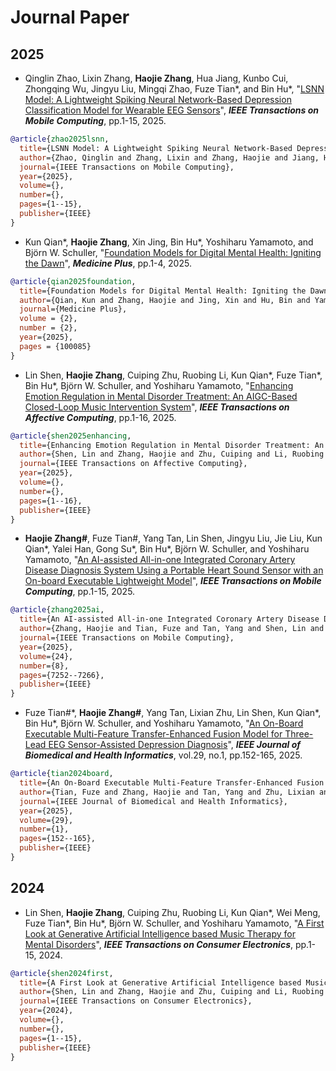 # Journal Paper
## 2025
* Qinglin Zhao, Lixin Zhang, **Haojie Zhang**, Hua Jiang, Kunbo Cui, Zhongqing Wu, Jingyu Liu, Mingqi Zhao, Fuze Tian\*, and Bin Hu\*, 
"[LSNN Model: A Lightweight Spiking Neural Network-Based Depression Classification Model for Wearable EEG Sensors](https://ieeexplore.ieee.org/document/11072318)",
**_IEEE Transactions on Mobile Computing_**, pp.1-15, 2025.

```bibtex
@article{zhao2025lsnn,
  title={LSNN Model: A Lightweight Spiking Neural Network-Based Depression Classification Model for Wearable EEG Sensors},
  author={Zhao, Qinglin and Zhang, Lixin and Zhang, Haojie and Jiang, Hua and Cui, Kunbo and Wu, Zhongqing and Liu, Jingyu and Zhao, Mingqi and Tian, Fuze and Hu, Bin},
  journal={IEEE Transactions on Mobile Computing},
  year={2025},
  volume={},
  number={},
  pages={1--15},
  publisher={IEEE}
}
```

* Kun Qian\*, **Haojie Zhang**, Xin Jing, Bin Hu\*, Yoshiharu Yamamoto, and Björn W. Schuller, 
"[Foundation Models for Digital Mental Health: Igniting the Dawn](https://www.sciencedirect.com/science/article/pii/S2950347725000167)",
**_Medicine Plus_**, pp.1-4, 2025.

```bibtex
@article{qian2025foundation,
  title={Foundation Models for Digital Mental Health: Igniting the Dawn},
  author={Qian, Kun and Zhang, Haojie and Jing, Xin and Hu, Bin and Yamamoto, Yoshiharu and Schuller, Bj{\"o}rn W},
  journal={Medicine Plus},
  volume = {2},
  number = {2},
  year={2025},
  pages = {100085}
}
```

* Lin Shen, **Haojie Zhang**, Cuiping Zhu, Ruobing Li, Kun Qian\*, Fuze Tian\*, Bin Hu\*, Björn W. Schuller, and Yoshiharu Yamamoto, 
"[Enhancing Emotion Regulation in Mental Disorder Treatment: An AIGC-Based Closed-Loop Music Intervention System](https://ieeexplore.ieee.org/document/10949681)", 
**_IEEE Transactions on Affective Computing_**, pp.1-16, 2025.

```bibtex
@article{shen2025enhancing,
  title={Enhancing Emotion Regulation in Mental Disorder Treatment: An AIGC-based Closed-Loop Music Intervention System},
  author={Shen, Lin and Zhang, Haojie and Zhu, Cuiping and Li, Ruobing and Qian, Kun and Tian, Fuze and Hu, Bin and Schuller, Bj{\"o}rn W and Yamamoto, Yoshiharu},
  journal={IEEE Transactions on Affective Computing},
  year={2025},
  volume={},
  number={},
  pages={1--16},
  publisher={IEEE}
}
```

* **Haojie Zhang\#**, Fuze Tian\#, Yang Tan, Lin Shen, Jingyu Liu, Jie Liu, Kun Qian\*, Yalei Han, Gong Su\*, Bin Hu\*, Björn W. Schuller, and Yoshiharu Yamamoto, 
"[An AI-assisted All-in-one Integrated Coronary Artery Disease Diagnosis System Using a Portable Heart Sound Sensor with an On-board Executable Lightweight Model](https://ieeexplore.ieee.org/document/10909628)", 
**_IEEE Transactions on Mobile Computing_**, pp.1-15, 2025.

```bibtex
@article{zhang2025ai,
  title={An AI-assisted All-in-one Integrated Coronary Artery Disease Diagnosis System Using a Portable Heart Sound Sensor with an On-board Executable Lightweight Model},
  author={Zhang, Haojie and Tian, Fuze and Tan, Yang and Shen, Lin and Liu, Jingyu and Liu, Jie and Qian, Kun and Han, Yalei and Su, Gong and Hu, Bin and Schuller, Bj{\"o}rn W and Yamamoto, Yoshiharu},
  journal={IEEE Transactions on Mobile Computing},
  year={2025},
  volume={24},
  number={8},
  pages={7252--7266},
  publisher={IEEE}
}
```

* Fuze Tian\#\*, **Haojie Zhang\#**, Yang Tan, Lixian Zhu, Lin Shen, Kun Qian\*, Bin Hu\*, Björn W. Schuller, and Yoshiharu Yamamoto, 
"[An On-Board Executable Multi-Feature Transfer-Enhanced Fusion Model for Three-Lead EEG Sensor-Assisted Depression Diagnosis](https://ieeexplore.ieee.org/document/10736629)", 
**_IEEE Journal of Biomedical and Health Informatics_**, vol.29, no.1, pp.152-165, 2025.

```bibtex
@article{tian2024board,
  title={An On-Board Executable Multi-Feature Transfer-Enhanced Fusion Model for Three-Lead EEG Sensor-Assisted Depression Diagnosis},
  author={Tian, Fuze and Zhang, Haojie and Tan, Yang and Zhu, Lixian and Shen, Lin and Qian, Kun and Hu, Bin and Schuller, Bj{\"o}rn W and Yamamoto, Yoshiharu},
  journal={IEEE Journal of Biomedical and Health Informatics}, 
  year={2025},
  volume={29},
  number={1},
  pages={152--165},
  publisher={IEEE}
}
```

## 2024

* Lin Shen, **Haojie Zhang**, Cuiping Zhu, Ruobing Li, Kun Qian\*, Wei Meng, Fuze Tian\*, Bin Hu\*, Björn W. Schuller, and Yoshiharu Yamamoto, 
  "[A First Look at Generative Artificial Intelligence based Music Therapy for Mental Disorders](https://ieeexplore.ieee.org/document/10787256)", 
  **_IEEE Transactions on Consumer Electronics_**, pp.1-15, 2024.

```bibtex
@article{shen2024first,
  title={A First Look at Generative Artificial Intelligence based Music Therapy for Mental Disorders},
  author={Shen, Lin and Zhang, Haojie and Zhu, Cuiping and Li, Ruobing and Qian, Kun and Meng, Wei and Tian, Fuze and Hu, Bin and Schuller, Bj{\"o}rn W and Yamamoto, Yoshiharu},
  journal={IEEE Transactions on Consumer Electronics}, 
  year={2024},
  volume={},
  number={},
  pages={1--15},
  publisher={IEEE}
}
```